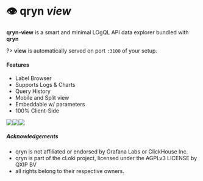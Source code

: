 # :eye: qryn _view_

**qryn-view** is a smart and minimal LOgQL API data explorer bundled with **qryn** 

?> **view** is automatically served on port `:3100` of your setup.

#### Features
- Label Browser
- Supports Logs & Charts
- Query History
- Mobile and Split view
- Embeddable w/ parameters
- 100% Client-Side

<img src="https://user-images.githubusercontent.com/1423657/152640509-82d7704a-4e9a-4a2b-9b7e-1819984c7581.png"/><img src="https://user-images.githubusercontent.com/1423657/155608224-8654694b-b999-4781-994a-5a87e39dfddf.png" /><img src="https://user-images.githubusercontent.com/1423657/182931606-4bffa314-1aef-4712-8229-716e43e4efc3.png" />



##### Acknowledgements
- qryn is not affiliated or endorsed by Grafana Labs or ClickHouse Inc. 
- qryn is part of the cLoki project, licensed under the AGPLv3 LICENSE by QXIP BV
- all rights belong to their respective owners.
